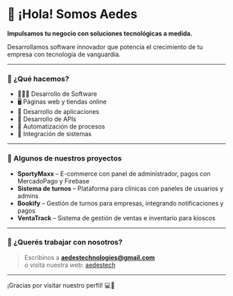 # 👋 ¡Hola! Somos Aedes

**Impulsamos tu negocio con soluciones tecnológicas a medida.**  

Desarrollamos software innovador que potencia el crecimiento de tu empresa con tecnología de vanguardia.

---

### 🚀 ¿Qué hacemos?

- 🧑🏻‍💻 Desarrollo de Software
- 🖥️ Páginas web y tiendas online
- 📱 Desarrollo de aplicaciones
- 🔌 Desarrollo de APIs 
- 🤖 Automatización de procesos
- 🔗 Integración de sistemas

---

### 🧪 Algunos de nuestros proyectos

- **SportyMaxx** – E-commerce con panel de administrador, pagos con MercadoPago y Firebase
- **Sistema de turnos** – Plataforma para clínicas con paneles de usuarios y admins
- **Bookify** – Gestión de turnos para empresas, integrando notificaciones y pagos
- **VentaTrack** – Sistema de gestión de ventas e inventario para kioscos

---

### 📩 ¿Querés trabajar con nosotros?

> Escribinos a **aedestechnologies@gmail.com**  
> o visitá nuestra web: [aedestech](https://aedestech.vercel.app/)

---

¡Gracias por visitar nuestro perfil! 💻🚀
